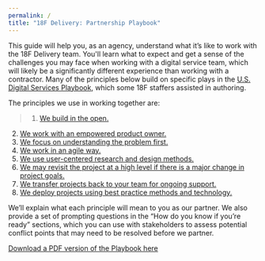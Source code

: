 ```yaml
---
permalink: /
title: "18F Delivery: Partnership Playbook"
---
```

This guide will help you, as an agency, understand what it’s like to work with the 18F Delivery team. You'll learn what to expect and get a sense of the challenges you may face when working with a digital service team, which will likely be a significantly different experience than working with a contractor. Many of the principles below build on specific plays in the [U.S. Digital Services Playbook](https://playbook.cio.gov), which some 18F staffers assisted in authoring.

The principles we use in working together are:

>1. [We build in the open.]({{site.baseurl}}/1-build-in-the-open/)
2. [We work with an empowered product owner.]({{site.baseurl}}/2-empowered-product-owner/)
3. [We focus on understanding the problem first.]({{site.baseurl}}/3-problem-first/)
4. [We work in an agile way.]({{site.baseurl}}/4-agile/)
5. [We use user-centered research and design methods.]({{site.baseurl}}/5-user-centered-design/)
6. [We may revisit the project at a high level if there is a major change in project goals.]({{site.baseurl}}/6-revisit-if-major-goals-change/)
7. [We transfer projects back to your team for ongoing support.]({{site.baseurl}}/7-transfer-projects-back/)
8. [We deploy projects using best practice methods and technology.]({{site.baseurl}}/8-best-practice)

We’ll explain what each principle will mean to you as our partner. We also provide a set of prompting questions in the “How do you know if you’re ready” sections, which you can use with stakeholders to assess potential conflict points that may need to be resolved before we partner.

[Download a PDF version of the Playbook here]({{site.baseurl}}/18FPartnershipPlaybook.pdf)
